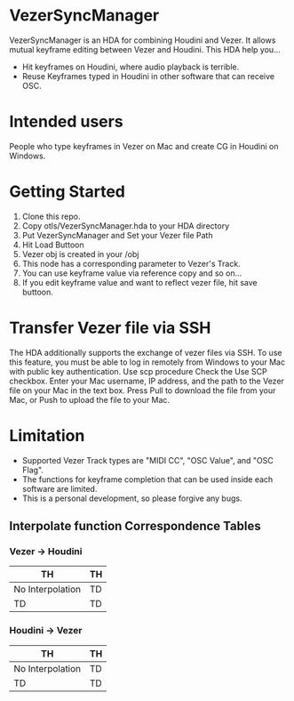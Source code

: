 # VezerSyncManager

VezerSyncManager is an HDA for combining Houdini and Vezer.
It allows mutual keyframe editing between Vezer and Houdini.
This HDA help you...
-  Hit keyframes on Houdini, where audio playback is terrible.
- Reuse Keyframes typed in Houdini in other software that can receive OSC.

# Intended users
People who type keyframes in Vezer on Mac and create CG in Houdini on Windows.

# Getting Started
1. Clone this repo.
1. Copy otls/VezerSyncManager.hda to your HDA directory
1. Put VezerSyncManager and Set your Vezer file Path
1. Hit Load Buttoon
1. Vezer obj is created in your /obj
1. This node has a corresponding parameter to Vezer's Track.
1. You can use keyframe value via reference copy and so on...
1. If you edit keyframe value and want to reflect vezer file, hit save buttoon.

# Transfer Vezer file via SSH
The HDA additionally supports the exchange of vezer files via SSH. To use this feature, you must be able to log in remotely from Windows to your Mac with public key authentication.
Use scp
procedure
Check the Use SCP checkbox.
Enter your Mac username, IP address, and the path to the Vezer file on your Mac in the text box.
Press Pull to download the file from your Mac, or Push to upload the file to your Mac.
# Limitation
- Supported Vezer Track types are "MIDI CC", "OSC Value", and "OSC Flag".
- The functions for keyframe completion that can be used inside each software are limited.
- This is a personal development, so please forgive any bugs.

## Interpolate function Correspondence Tables

### Vezer → Houdini
|  TH  |  TH  |
| ---- | ---- |
|  No Interpolation |  TD  |
|  TD  |  TD  |


### Houdini →  Vezer
|  TH  |  TH  |
| ---- | ---- |
|  No Interpolation |  TD  |
|  TD  |  TD  |